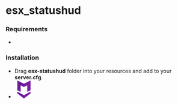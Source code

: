 # esx_statushud

### Requirements
* 

### Installation 
* Drag **esx-statushud** folder into your resources and add to your **server.cfg**.
* ![alt text](https://github.com/adam-p/markdown-here/raw/master/src/common/images/icon48.png "Logo Title Text 1")

